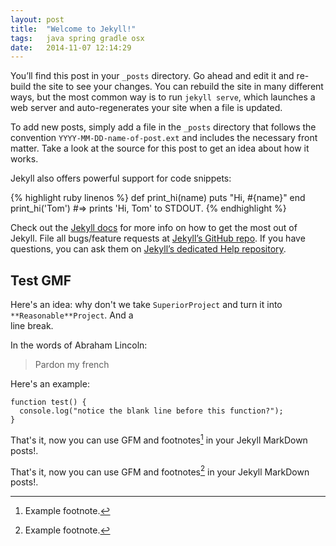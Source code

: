 ```yaml
---
layout: post
title:  "Welcome to Jekyll!"
tags:   java spring gradle osx
date:   2014-11-07 12:14:29
---
```

You’ll find this post in your `_posts` directory. Go ahead and edit it and re-build the site to see your changes. You can rebuild the site in many different ways, but the most common way is to run `jekyll serve`, which launches a web server and auto-regenerates your site when a file is updated.

To add new posts, simply add a file in the `_posts` directory that follows the convention `YYYY-MM-DD-name-of-post.ext` and includes the necessary front matter. Take a look at the source for this post to get an idea about how it works.

Jekyll also offers powerful support for code snippets:

{% highlight ruby linenos %}
def print_hi(name)
  puts "Hi, #{name}"
end
print_hi('Tom')
#=> prints 'Hi, Tom' to STDOUT.
{% endhighlight %}

Check out the [Jekyll docs][jekyll] for more info on how to get the most out of Jekyll. File all bugs/feature requests at [Jekyll’s GitHub repo][jekyll-gh]. If you have questions, you can ask them on [Jekyll’s dedicated Help repository][jekyll-help].

[jekyll]:      http://jekyllrb.com
[jekyll-gh]:   https://github.com/jekyll/jekyll
[jekyll-help]: https://github.com/jekyll/jekyll-help

## Test GMF

Here's an idea: why don't we take `SuperiorProject` and turn it into `**Reasonable**Project`. And a <br/> line break.

In the words of Abraham Lincoln:

> Pardon my french


Here's an example:

```
function test() {
  console.log("notice the blank line before this function?");
}
```

That's it, now you can use GFM and footnotes[^1] in your Jekyll MarkDown posts!.

That's it, now you can use GFM and footnotes[^2] in your Jekyll MarkDown posts!.

[^1]: Example footnote.
[^2]: Example footnote.
